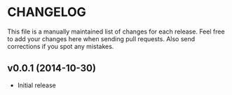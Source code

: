 # CHANGELOG

This file is a manually maintained list of changes for each release. Feel free to add your
changes here when sending pull requests. Also send corrections if you spot any mistakes.

## v0.0.1 (2014-10-30)
* Initial release
